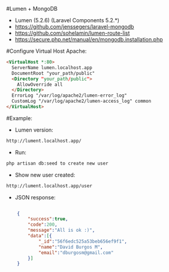 #Lumen + MongoDB 

- Lumen (5.2.6) (Laravel Components 5.2.*)
- https://github.com/jenssegers/laravel-mongodb
- https://github.com/sohelamin/lumen-route-list
- https://secure.php.net/manual/en/mongodb.installation.php


#Configure Virtual Host Apache:

```html
<VirtualHost *:80>
  ServerName lumen.localhost.app
  DocumentRoot "your_path/public"
  <Directory "your_path/public">
    AllowOverride all
  </Directory>
  ErrorLog "/var/log/apache2/lumen-error_log"
  CustomLog "/var/log/apache2/lumen-access_log" common
</VirtualHost>
```
#Example:
- Lumen version:
```sh
http://lument.localhost.app/
```
- Run: 
```sh
php artisan db:seed to create new user
```

- Show new user created: 
```sh
http://lument.localhost.app/user
```
- JSON response:
```json

	{
		"success":true,
		"code":200,
		"message":"All is ok :)",
		"data":[{
			"_id":"56f6edc525a53beb656ef9f1",
			"name":"David Burgos M",
			"email":"dburgosm@gmail.com"
		}]
	}
```
